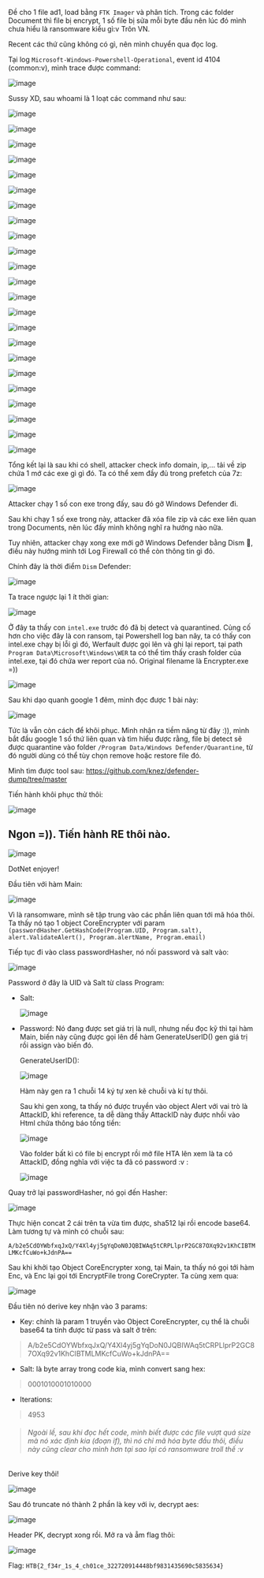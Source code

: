 Đề cho 1 file ad1, load bằng `FTK Imager` và phân tích. Trong các folder Document thì file bị encrypt, 1 số file bị sửa mỗi byte đầu nên lúc đó mình chưa hiểu là ransomware kiểu gì:v Trôn VN.

Recent các thứ cũng không có gì, nên mình chuyển qua đọc log.

Tại log `Microsoft-Windows-Powershell-Operational`, event id 4104 (common:v), mình trace được command:

![image](https://github.com/NVex0/uWU/assets/113530029/7c6bb614-9381-4ad9-bb4b-194d8523bacd)

Sussy XD, sau whoami là 1 loạt các command như sau:

![image](https://github.com/NVex0/uWU/assets/113530029/5ffac6b9-d7e6-4cb1-a38b-ec917c21c52c)

![image](https://github.com/NVex0/uWU/assets/113530029/b71e9cff-a606-4e9e-b9ce-a2faf4843ec7)

![image](https://github.com/NVex0/uWU/assets/113530029/94e42263-d393-43c2-8676-db92224d8916)

![image](https://github.com/NVex0/uWU/assets/113530029/9f4ce401-8e71-49df-bdb6-56f1a5143fe9)

![image](https://github.com/NVex0/uWU/assets/113530029/eddb2e90-820f-4ff8-b084-c118afec9a17)

![image](https://github.com/NVex0/uWU/assets/113530029/a28a9beb-b98d-4e04-a0f8-7dd0062aaf72)

![image](https://github.com/NVex0/uWU/assets/113530029/d84dd819-5cd0-409d-bee3-51ac016a1741)

![image](https://github.com/NVex0/uWU/assets/113530029/3e63ed5f-7f70-47b1-8f90-092ad5e97db8)

![image](https://github.com/NVex0/uWU/assets/113530029/c90858e5-fc9b-405b-b18a-dda93bbbbec8)

![image](https://github.com/NVex0/uWU/assets/113530029/9a0d3813-37e3-464c-bc9e-48919f25c622)

![image](https://github.com/NVex0/uWU/assets/113530029/0aeeb95d-bbb7-4678-b025-cdf4c4175d6f)

![image](https://github.com/NVex0/uWU/assets/113530029/b63d1b22-53d1-490e-a773-e3b1fabf7759)

![image](https://github.com/NVex0/uWU/assets/113530029/9ecb5bf4-5477-476e-ab65-8264449b0907)

![image](https://github.com/NVex0/uWU/assets/113530029/dd8f211a-4053-4565-abc1-7a783f42081d)

![image](https://github.com/NVex0/uWU/assets/113530029/f1b587b3-801e-4715-911c-21ea48196bfa)

![image](https://github.com/NVex0/uWU/assets/113530029/9606eae5-3bbe-4540-bae3-658bae26f6f6)

![image](https://github.com/NVex0/uWU/assets/113530029/ca3037d2-f4c5-4013-ad02-33669ea74e91)

![image](https://github.com/NVex0/uWU/assets/113530029/6397ff21-ebaf-4704-a0e1-3c38a3af4b23)

![image](https://github.com/NVex0/uWU/assets/113530029/b90cebfc-844b-47e4-828f-a192c4c6028b)

![image](https://github.com/NVex0/uWU/assets/113530029/f49b6adf-60ae-46b8-badd-22fe658ed825)

![image](https://github.com/NVex0/uWU/assets/113530029/51091f2d-325a-4285-a4af-5ea941c4d800)

![image](https://github.com/NVex0/uWU/assets/113530029/b0a1d8b0-41cd-4084-8df4-58690dd3b7c3)

![image](https://github.com/NVex0/uWU/assets/113530029/8ae53a7a-b009-4077-a74f-94f5c30f5a9f)

Tổng kết lại là sau khi có shell, attacker check info domain, ip,... tải về zip chứa 1 mớ các exe gì gì đó. Ta có thể xem đầy đủ trong prefetch của 7z:

![image](https://github.com/NVex0/uWU/assets/113530029/9566e75a-5571-4138-8195-8ee5679176f6)

Attacker chạy 1 số con exe trong đấy, sau đó gỡ Windows Defender đi.

Sau khi chạy 1 số exe trong này, attacker đã xóa file zip và các exe liên quan trong Documents, nên lúc đấy mình không nghĩ ra hướng nào nữa.

Tuy nhiên, attacker chạy xong exe mới gỡ Windows Defender bằng Dism 🐸, điều này hướng mình tới Log Firewall có thể còn thông tin gì đó.

Chính đây là thời điểm `Dism` Defender:

![image](https://github.com/NVex0/uWU/assets/113530029/d11344e8-a748-4928-a31f-87387d081a93)

Ta trace ngược lại 1 ít thời gian:

![image](https://github.com/NVex0/uWU/assets/113530029/88b7c6db-fa94-423b-99d3-9e6863e544db)

Ở đây ta thấy con `intel.exe` trước đó đã bị detect và quarantined. Củng cố hơn cho việc đây là con ransom, tại Powershell log ban nãy, ta có thấy con intel.exe chạy bị lỗi gì đó, Werfault được gọi lên và ghi lại report, tại path `Program Data\Microsoft\Windows\WER` ta có thể tìm thấy crash folder của intel.exe, tại đó chứa wer report của nó. Original filename là Encrypter.exe =))

![image](https://github.com/NVex0/uWU/assets/113530029/84edd137-26e8-4bd1-bbaa-bc70a30324ff)

Sau khi dạo quanh google 1 đêm, mình đọc được 1 bài này:

![image](https://github.com/NVex0/uWU/assets/113530029/2842fcb7-3d75-4286-bd97-e821513affaa)

Tức là vẫn còn cách để khôi phục. Mình nhận ra tiềm năng từ đây :)), mình bắt đầu google 1 số thứ liên quan và tìm hiểu được rằng, file bị detect sẽ được quarantine vào folder `/Program Data/Windows Defender/Quarantine`, từ đó người dùng có thể tùy chọn remove hoặc restore file đó.

Mình tìm được tool sau: https://github.com/knez/defender-dump/tree/master

Tiến hành khôi phục thử thôi:

![image](https://github.com/NVex0/uWU/assets/113530029/934cdec6-7459-455f-aa26-abf4c393c5bd)

Ngon =)). Tiến hành RE thôi nào.
----

![image](https://github.com/NVex0/uWU/assets/113530029/d7553592-c438-47be-8184-89d4f816c57e)

DotNet enjoyer!

Đầu tiên với hàm Main:

![image](https://github.com/NVex0/uWU/assets/113530029/ebd1c85e-0156-4aba-9f07-43e11fe31a6e)

Vì là ransomware, mình sẽ tập trung vào các phần liên quan tới mã hóa thôi. Ta thấy nó tạo 1 object CoreEncrypter với param `(passwordHasher.GetHashCode(Program.UID, Program.salt), alert.ValidateAlert(), Program.alertName, Program.email)`

Tiếp tục đi vào class passwordHasher, nó nối password và salt vào:

![image](https://github.com/NVex0/uWU/assets/113530029/e8268eb0-fe94-4dfc-9dbf-0ec8921edbb1)

Password ở đây là UID và Salt từ class Program:

+ Salt:

  ![image](https://github.com/NVex0/uWU/assets/113530029/080fc068-6bfa-4ef5-876b-0d2036ac36ff)
  
+ Password:
  Nó đang được set giá trị là null, nhưng nếu đọc kỹ thì tại hàm Main, biến này cũng được gọi lên để hàm GenerateUserID() gen giá trị rồi assign vào biến đó.

  GenerateUserID():

  ![image](https://github.com/NVex0/uWU/assets/113530029/8629b796-5dd5-4aca-9259-6be633e1886d)

  Hàm này gen ra 1 chuỗi 14 ký tự xen kẽ chuỗi và kí tự thôi.

  Sau khi gen xong, ta thấy nó được truyền vào object Alert với vai trò là AttackID, khi reference, ta dễ dàng thấy AttackID này được nhồi vào Html chứa thông báo tống tiền:

  ![image](https://github.com/NVex0/uWU/assets/113530029/fbc28490-1961-40a6-b9db-ee417df991aa)

  Vào folder bất kì có file bị encrypt rồi mở file HTA lên xem là ta có AttackID, đồng nghĩa với việc ta đã có password :v :

  ![image](https://github.com/NVex0/uWU/assets/113530029/e8afe1ff-b208-4f6b-b902-69c28c6b2ccd)

Quay trở lại passwordHasher, nó gọi đến Hasher:

![image](https://github.com/NVex0/uWU/assets/113530029/2133da4e-28b8-4d1c-b10b-1ba89a1fc5ed)

Thực hiện concat 2 cái trên ta vừa tìm được, sha512 lại rồi encode base64. Làm tương tự và mình có chuỗi sau:

`A/b2e5CdOYWbfxqJxQ/Y4Xl4yj5gYqDoN0JQBIWAq5tCRPLlprP2GC87OXq92v1KhCIBTMLMKcfCuWo+kJdnPA==`

Sau khi khởi tạo Object CoreEncrypter xong, tại Main, ta thấy nó gọi tới hàm Enc, và Enc lại gọi tới EncryptFile trong CoreCrypter. Ta cùng xem qua:

![image](https://github.com/NVex0/uWU/assets/113530029/3b425841-fef8-4c8b-a6af-abd2166d6c7f)


Đầu tiên nó derive key nhận vào 3 params:

+ Key: chính là param 1 truyền vào Object CoreEncrypter, cụ thể là chuỗi base64 ta tính được từ pass và salt ở trên:

> A/b2e5CdOYWbfxqJxQ/Y4Xl4yj5gYqDoN0JQBIWAq5tCRPLlprP2GC87OXq92v1KhCIBTMLMKcfCuWo+kJdnPA==

+ Salt: là byte array trong code kia, mình convert sang hex:

> 0001010001010000

+ Iterations:

> 4953

> ###### Ngoài lề, sau khi đọc hết code, mình biết được các file vượt quá size mà nó xác định kia (đoạn if), thì nó chỉ mã hóa byte đầu thôi, điều này cũng clear cho mình hơn tại sao lại có ransomware troll thế :v

Derive key thôi!

![image](https://github.com/NVex0/uWU/assets/113530029/f51b1688-900f-4cc8-a7d4-32901c69899f)

Sau đó truncate nó thành 2 phần là key với iv, decrypt aes:

![image](https://github.com/NVex0/uWU/assets/113530029/a53065e9-1d5c-415d-9b0d-4f3ec604230a)

Header PK, decrypt xong rồi. Mở ra và ẵm flag thôi:

![image](https://github.com/NVex0/uWU/assets/113530029/5f5bd532-2095-4d7b-adb2-926c5ff7f3ef)

Flag: `HTB{2_f34r_1s_4_ch01ce_322720914448bf9831435690c5835634}`



